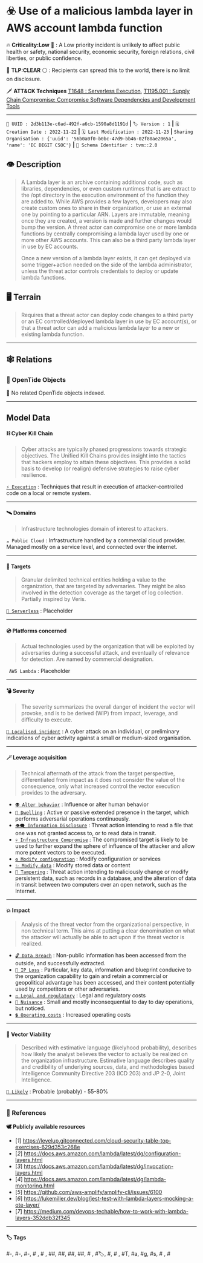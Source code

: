 

# ☣️ Use of a malicious lambda layer in AWS account lambda function

🔥 **Criticality:Low** 🔫 : A Low priority incident is unlikely to affect public health or safety, national security, economic security, foreign relations, civil liberties, or public confidence. 

🚦 **TLP:CLEAR** ⚪ : Recipients can spread this to the world, there is no limit on disclosure.


🗡️ **ATT&CK Techniques** [T1648 : Serverless Execution](https://attack.mitre.org/techniques/T1648 'Adversaries may abuse serverless computing, integration, and automation services to execute arbitrary code in cloud environments Many cloud providers '), [T1195.001 : Supply Chain Compromise: Compromise Software Dependencies and Development Tools](https://attack.mitre.org/techniques/T1195/001 'Adversaries may manipulate software dependencies and development tools prior to receipt by a final consumer for the purpose of data or system compromi')



---

`🔑 UUID : 2d3b113e-c6ad-492f-a6cb-1590a8d1191d` **|** `🏷️ Version : 1` **|** `🗓️ Creation Date : 2022-11-22` **|** `🗓️ Last Modification : 2022-11-23` **|** `Sharing Organisation : {'uuid': '56b0a0f0-b0bc-47d9-bb46-02f80ae2065a', 'name': 'EC DIGIT CSOC'}` **|** `🧱 Schema Identifier : tvm::2.0`


## 👁️ Description

> A Lambda layer is an archive containing additional code, such as libraries,
> dependencies, or even custom runtimes that is are extract to the /opt directory in the execution environment of the function they are added to. While AWS provides a few layers, developers
> may also create custom ones to share in their organization, or use an external one
> by pointing to a particular ARN. Layers are immutable, meaning once they are
> created, a version is made and further changes would bump the version.
> A threat actor can compromise one or more lambda functions by centrally 
> compromising a lambda layer used by one or more other AWS accounts. This 
> can also be a third party lambda layer in use by EC accounts. 
> 
> Once a new version of a lambda layer exists, it can  get deployed 
> via some trigger+action needed on the side of the lambda administrator, 
> unless the threat actor controls credentials to deploy or update lambda 
> functions.
> 



## 🖥️ Terrain 

 > Requires that a threat actor can deploy code changes to a third party
> or an EC controlled/deployed lambda layer in use by EC account(s), or 
> that a threat actor can add a malicious lambda layer to a new or existing
> lambda function.
> 

---

## 🕸️ Relations



### 🌊 OpenTide Objects
🚫 No related OpenTide objects indexed.





---

## Model Data

#### **⛓️ Cyber Kill Chain**

 > Cyber attacks are typically phased progressions towards strategic objectives. The Unified Kill Chains provides insight into the tactics that hackers employ to attain these objectives. This provides a solid basis to develop (or realign) defensive strategies to raise cyber resilience.

 [`⚡ Execution`](https://www.unifiedkillchain.com/assets/The-Unified-Kill-Chain.pdf) : Techniques that result in execution of attacker-controlled code on a local or remote system.

---

#### **🛰️ Domains**

 > Infrastructure technologies domain of interest to attackers.

 `☁️ Public Cloud` : Infrastructure handled by a commercial cloud provider. Managed mostly on a service level, and connected over the internet.

---

#### **🎯 Targets**

 > Granular delimited technical entities holding a value to the organization, that are targeted by adversaries. They might be also involved in the detection coverage as the target of log collection. Partially inspired by Veris.

 [`🔧 Serverless`](http://veriscommunity.net/enums.html#section-asset) : Placeholder

---

#### **💿 Platforms concerned**

 > Actual technologies used by the organization that will be exploited by adversaries during a successful attack, and eventually of relevance for detection. Are named by commercial designation.

 ` AWS Lambda` : Placeholder

---

#### **💣 Severity**

 > The severity summarizes the overall danger of incident the vector will provoke, and is to be derived (WIP) from impact, leverage, and difficulty to execute.

 [`🔫 Localised incident`](https://www.ncsc.gov.uk/news/new-cyber-attack-categorisation-system-improve-uk-response-incidents) : A cyber attack on an individual, or preliminary indications of cyber activity against a small or medium-sized organisation.

---

#### **🪄 Leverage acquisition**

 > Technical aftermath of the attack from the target perspective, differentiated from impact as it does not consider the value of the consequence, only what increased control the vector execution provides to the adversary.

  - [`👽 Alter behavior`](https://owasp.org/www-community/Threat_Modeling_Process#stride) : Influence or alter human behavior
 - [`🦠 Dwelling`](https://owasp.org/www-community/Threat_Modeling_Process#stride) : Active or passive extended presence in the target, which performs adversarial operations continuously.
 - [`👁️‍🗨️ Information Disclosure`](https://owasp.org/www-community/Threat_Modeling_Process#stride) : Threat action intending to read a file that one was not granted access to, or to read data in transit.
 - [`💀 Infrastructure Compromise`](https://owasp.org/www-community/Threat_Modeling_Process#stride) : The compromised target is likely to be used to further expand the sphere of influence of the attacker and allow more potent vectors to be executed.
 - [`⚙️ Modify configuration`](https://owasp.org/www-community/Threat_Modeling_Process#stride) : Modify configuration or services
 - [`✨ Modify data`](https://owasp.org/www-community/Threat_Modeling_Process#stride) : Modify stored data or content
 - [`🐒 Tampering`](https://owasp.org/www-community/Threat_Modeling_Process#stride) : Threat action intending to maliciously change or modify persistent data, such as records in a database, and the alteration of data in transit between two computers over an open network, such as the Internet.

---

#### **💥 Impact**

 > Analysis of the threat vector from the organizational perspective, in non technical term. This aims at putting a clear denomination on what the attacker will actually be able to act upon if the threat vector is realized.

  - [`🔓 Data Breach`](http://veriscommunity.net/enums.html#section-impact) : Non-public information has been accessed from the outside, and successfully extracted.
 - [`🧠 IP Loss`](http://veriscommunity.net/enums.html#section-impact) : Particular, key data, information and blueprint conducive to the organization capability to gain and retain a commercial or geopolitical advantage has been accessed, and their content potentially used by competitors or other adversaries.
 - [`⚖️ Legal and regulatory`](http://veriscommunity.net/enums.html#section-impact) : Legal and regulatory costs
 - [`😤 Nuisance`](http://veriscommunity.net/enums.html#section-impact) : Small and mostly inconsequential to day to day operations, but noticed.
 - [`💲 Operating costs`](http://veriscommunity.net/enums.html#section-impact) : Increased operating costs

---

#### **🎲 Vector Viability**

 > Described with estimative language (likelyhood probability), describes how likely the analyst believes the vector to actually be realized on the organization infrastructure. Estimative language describes quality and credibility of underlying sources, data, and methodologies based Intelligence Community Directive 203 (ICD 203) and JP 2-0, Joint Intelligence.

 [`🧐 Likely`](https://www.dni.gov/files/documents/ICD/ICD%20203%20Analytic%20Standards.pdf) : Probable (probably) - 55-80%

---



### 🔗 References



**🕊️ Publicly available resources**

- [_1_] https://levelup.gitconnected.com/cloud-security-table-top-exercises-629d353c268e
- [_2_] https://docs.aws.amazon.com/lambda/latest/dg/configuration-layers.html
- [_3_] https://docs.aws.amazon.com/lambda/latest/dg/invocation-layers.html
- [_4_] https://docs.aws.amazon.com/lambda/latest/dg/lambda-monitoring.html
- [_5_] https://github.com/aws-amplify/amplify-cli/issues/6100
- [_6_] https://lukemiller.dev/blog/jest-test-with-lambda-layers-mocking-a-ote-layer/
- [_7_] https://medium.com/devops-techable/how-to-work-with-lambda-layers-352ddb32f345

[1]: https://levelup.gitconnected.com/cloud-security-table-top-exercises-629d353c268e
[2]: https://docs.aws.amazon.com/lambda/latest/dg/configuration-layers.html
[3]: https://docs.aws.amazon.com/lambda/latest/dg/invocation-layers.html
[4]: https://docs.aws.amazon.com/lambda/latest/dg/lambda-monitoring.html
[5]: https://github.com/aws-amplify/amplify-cli/issues/6100
[6]: https://lukemiller.dev/blog/jest-test-with-lambda-layers-mocking-a-ote-layer/
[7]: https://medium.com/devops-techable/how-to-work-with-lambda-layers-352ddb32f345

---

#### 🏷️ Tags

#-, #-, #-, #
, #
, ##, ##, ##, ##, # , #🏷, #️, # , #T, #a, #g, #s, #
, #


